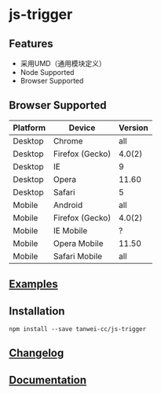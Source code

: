 js-trigger
==========

Features
----------

- 采用UMD（通用模块定义）
- Node Supported
- Browser Supported

Browser Supported
----------

| Platform | Device          | Version |
|----------|-----------------|---------|
| Desktop  | Chrome          | all     |
| Desktop  | Firefox (Gecko) | 4.0(2)  |
| Desktop  | IE              | 9       |
| Desktop  | Opera           | 11.60   |
| Desktop  | Safari          | 5       |
| Mobile   | Android         | all     |
| Mobile   | Firefox (Gecko) | 4.0(2)  |
| Mobile   | IE Mobile       | ?       |
| Mobile   | Opera Mobile    | 11.50   |
| Mobile   | Safari Mobile   | all     |

[Examples](examples/index.html)
----------

Installation
----------

``` shell
npm install --save tanwei-cc/js-trigger
```

[Changelog](CHANGELOG.md)
----------

[Documentation](doc/api.md)
----------